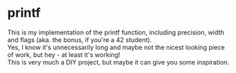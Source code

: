 # printf
This is my implementation of the printf function, including precision, width and flags (aka. the bonus, if you're a 42 student).<br>
Yes, I know it's unnecessarily long and maybe not the nicest looking piece of work, but hey - at least it's working!<br>
This is very much a DIY project, but maybe it can give you some inspiration. <br>
